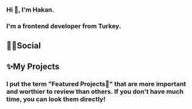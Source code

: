 ### Hi 👋, I'm Hakan.
### I'm a frontend developer from Turkey.

## 👩👨Social


## ✨My Projects
### I put the term "Featured Projects🚀" that are more important and worthier to review than others. If you don't have much time, you can look them directly!

<!--
**HKavci/HKavci** is a ✨ _special_ ✨ repository because its `README.md` (this file) appears on your GitHub profile.

Here are some ideas to get you started:

- 🔭 I’m currently working on ...
- 🌱 I’m currently learning ...
- 👯 I’m looking to collaborate on ...
- 🤔 I’m looking for help with ...
- 💬 Ask me about ...
- 📫 How to reach me: ...
- 😄 Pronouns: ...
- ⚡ Fun fact: ...
-->
